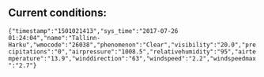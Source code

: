 ## Current conditions: 
 ``` {"timestamp":"1501021413","sys_time":"2017-07-26 01:24:04","name":"Tallinn-Harku","wmocode":"26038","phenomenon":"Clear","visibility":"20.0","precipitations":"0","airpressure":"1008.5","relativehumidity":"95","airtemperature":"13.9","winddirection":"63","windspeed":"2.2","windspeedmax":"2.7"} ```
